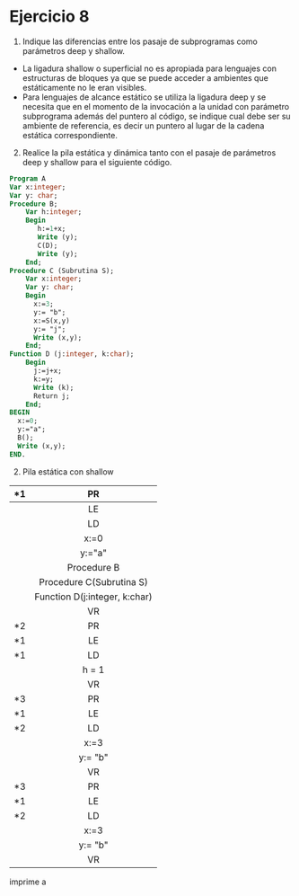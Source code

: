 # Ejercicio 8

1. Indique las diferencias entre los pasaje de subprogramas como parámetros deep y shallow.

* La ligadura shallow o superficial no es apropiada para lenguajes con estructuras de bloques ya que se puede acceder a ambientes que estáticamente no le eran visibles.
* Para lenguajes de alcance estático se utiliza la ligadura deep y se necesita que en el momento de la invocación a la unidad con parámetro subprograma además del puntero al código, se indique cual debe ser su ambiente de referencia, es decir un puntero al lugar de la cadena estática correspondiente.

2. Realice la pila estática y dinámica tanto con el pasaje de parámetros deep y shallow para el siguiente código.

```pascal
Program A
Var x:integer;
Var y: char;
Procedure B;
    Var h:integer;
    Begin
       h:=1+x;
       Write (y);
       C(D);
       Write (y);
    End;
Procedure C (Subrutina S);
    Var x:integer;
    Var y: char;
    Begin
      x:=3;
      y:= "b";
      x:=S(x,y)
      y:= "j";
      Write (x,y);
    End;
Function D (j:integer, k:char);
    Begin
      j:=j+x;
      k:=y;
      Write (k);
      Return j;
    End;
BEGIN
  x:=0;
  y:="a";
  B();
  Write (x,y);
END.
```

2. Pila estática con shallow

|*1|PR|
|:------:|:------:|
|  |LE|
|  |LD|
|  |x:=0|
|  |y:="a"|
|  |Procedure B|
|  |Procedure C(Subrutina S)|
|  |Function D(j:integer, k:char)|
|  |VR|
|*2|PR|
|*1|LE|
|*1|LD|
|  |h = 1|
|  |VR|
|*3|PR|
|*1|LE|
|*2|LD|
|  |x:=3|
|  |y:= "b"|
|  |VR|
|*3|PR|
|*1|LE|
|*2|LD|
|  |x:=3|
|  |y:= "b"|
|  |VR|

imprime a

